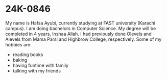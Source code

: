 # 24K-0846
My name is Hafsa Ayubi, currently studying at FAST university (Karachi campus). I am doing bachelors in Computer Science. My degree will be completed in 4 years, Inshaa Allah. I had previously done Olevels and Alevels from Mama Parsi and Highbrow College, respectively. Some of my hobbies are:
- reading books
- baking
- having funtime with family
- talking with my friends
